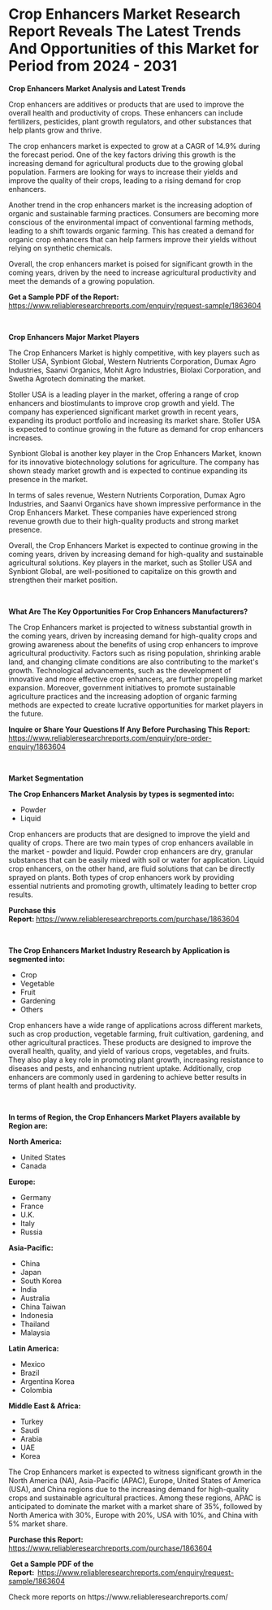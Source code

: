 <p><h1>Crop Enhancers Market Research Report Reveals The Latest Trends And Opportunities of this Market for Period from 2024 - 2031</h1></p><p><strong>Crop Enhancers Market Analysis and Latest Trends</strong></p>
<p><p>Crop enhancers are additives or products that are used to improve the overall health and productivity of crops. These enhancers can include fertilizers, pesticides, plant growth regulators, and other substances that help plants grow and thrive.</p><p>The crop enhancers market is expected to grow at a CAGR of 14.9% during the forecast period. One of the key factors driving this growth is the increasing demand for agricultural products due to the growing global population. Farmers are looking for ways to increase their yields and improve the quality of their crops, leading to a rising demand for crop enhancers.</p><p>Another trend in the crop enhancers market is the increasing adoption of organic and sustainable farming practices. Consumers are becoming more conscious of the environmental impact of conventional farming methods, leading to a shift towards organic farming. This has created a demand for organic crop enhancers that can help farmers improve their yields without relying on synthetic chemicals.</p><p>Overall, the crop enhancers market is poised for significant growth in the coming years, driven by the need to increase agricultural productivity and meet the demands of a growing population.</p></p>
<p><strong>Get a Sample PDF of the Report:&nbsp;</strong> <a href="https://www.reliableresearchreports.com/enquiry/request-sample/1863604">https://www.reliableresearchreports.com/enquiry/request-sample/1863604</a></p>
<p>&nbsp;</p>
<p><strong>Crop Enhancers Major Market Players</strong></p>
<p><p>The Crop Enhancers Market is highly competitive, with key players such as Stoller USA, Synbiont Global, Western Nutrients Corporation, Dumax Agro Industries, Saanvi Organics, Mohit Agro Industries, Biolaxi Corporation, and Swetha Agrotech dominating the market. </p><p>Stoller USA is a leading player in the market, offering a range of crop enhancers and biostimulants to improve crop growth and yield. The company has experienced significant market growth in recent years, expanding its product portfolio and increasing its market share. Stoller USA is expected to continue growing in the future as demand for crop enhancers increases.</p><p>Synbiont Global is another key player in the Crop Enhancers Market, known for its innovative biotechnology solutions for agriculture. The company has shown steady market growth and is expected to continue expanding its presence in the market. </p><p>In terms of sales revenue, Western Nutrients Corporation, Dumax Agro Industries, and Saanvi Organics have shown impressive performance in the Crop Enhancers Market. These companies have experienced strong revenue growth due to their high-quality products and strong market presence.</p><p>Overall, the Crop Enhancers Market is expected to continue growing in the coming years, driven by increasing demand for high-quality and sustainable agricultural solutions. Key players in the market, such as Stoller USA and Synbiont Global, are well-positioned to capitalize on this growth and strengthen their market position.</p></p>
<p>&nbsp;</p>
<p><strong>What Are The Key Opportunities For Crop Enhancers Manufacturers?</strong></p>
<p><p>The Crop Enhancers market is projected to witness substantial growth in the coming years, driven by increasing demand for high-quality crops and growing awareness about the benefits of using crop enhancers to improve agricultural productivity. Factors such as rising population, shrinking arable land, and changing climate conditions are also contributing to the market's growth. Technological advancements, such as the development of innovative and more effective crop enhancers, are further propelling market expansion. Moreover, government initiatives to promote sustainable agriculture practices and the increasing adoption of organic farming methods are expected to create lucrative opportunities for market players in the future.</p></p>
<p><strong>Inquire or Share Your Questions If Any Before Purchasing This Report:</strong> <a href="https://www.reliableresearchreports.com/enquiry/pre-order-enquiry/1863604">https://www.reliableresearchreports.com/enquiry/pre-order-enquiry/1863604</a></p>
<p>&nbsp;</p>
<p><strong>Market Segmentation</strong></p>
<p><strong>The Crop Enhancers Market Analysis by types is segmented into:</strong></p>
<p><ul><li>Powder</li><li>Liquid</li></ul></p>
<p><p>Crop enhancers are products that are designed to improve the yield and quality of crops. There are two main types of crop enhancers available in the market - powder and liquid. Powder crop enhancers are dry, granular substances that can be easily mixed with soil or water for application. Liquid crop enhancers, on the other hand, are fluid solutions that can be directly sprayed on plants. Both types of crop enhancers work by providing essential nutrients and promoting growth, ultimately leading to better crop results.</p></p>
<p><strong>Purchase this Report:&nbsp;</strong><a href="https://www.reliableresearchreports.com/purchase/1863604">https://www.reliableresearchreports.com/purchase/1863604</a></p>
<p>&nbsp;</p>
<p><strong>The Crop Enhancers Market Industry Research by Application is segmented into:</strong></p>
<p><ul><li>Crop</li><li>Vegetable</li><li>Fruit</li><li>Gardening</li><li>Others</li></ul></p>
<p><p>Crop enhancers have a wide range of applications across different markets, such as crop production, vegetable farming, fruit cultivation, gardening, and other agricultural practices. These products are designed to improve the overall health, quality, and yield of various crops, vegetables, and fruits. They also play a key role in promoting plant growth, increasing resistance to diseases and pests, and enhancing nutrient uptake. Additionally, crop enhancers are commonly used in gardening to achieve better results in terms of plant health and productivity.</p></p>
<p>&nbsp;</p>
<p><strong>In terms of Region, the Crop Enhancers Market Players available by Region are:</strong></p>
<p>
    <p> <strong> North America: </strong>
        <ul>
            <li>United States</li>
            <li>Canada</li>
        </ul>
        </p> 
    <p> <strong> Europe: </strong>
        <ul>
            <li>Germany</li>
            <li>France</li>
            <li>U.K.</li>
            <li>Italy</li>
            <li>Russia</li>
        </ul>
        </p> 
    <p> <strong> Asia-Pacific: </strong>
        <ul>
            <li>China</li>
            <li>Japan</li>
            <li>South Korea</li>
            <li>India</li>
            <li>Australia</li>
            <li>China Taiwan</li>
            <li>Indonesia</li>
            <li>Thailand</li>
            <li>Malaysia</li>
        </ul>
        </p> 
    <p> <strong> Latin America: </strong>
        <ul>
            <li>Mexico</li>
            <li>Brazil</li>
            <li>Argentina Korea</li>
            <li>Colombia</li>
        </ul>
        </p> 
    <p> <strong> Middle East & Africa: </strong>
        <ul>
            <li>Turkey</li>
            <li>Saudi</li>
            <li>Arabia</li>
            <li>UAE</li>
            <li>Korea</li>
        </ul>
    </p>
    </p>
<p><p>The Crop Enhancers market is expected to witness significant growth in the North America (NA), Asia-Pacific (APAC), Europe, United States of America (USA), and China regions due to the increasing demand for high-quality crops and sustainable agricultural practices. Among these regions, APAC is anticipated to dominate the market with a market share of 35%, followed by North America with 30%, Europe with 20%, USA with 10%, and China with 5% market share.</p></p>
<p><strong>Purchase this Report: </strong><a href="https://www.reliableresearchreports.com/purchase/1863604">https://www.reliableresearchreports.com/purchase/1863604</a></p>
<p>&nbsp;<strong>Get a Sample PDF of the Report:&nbsp;&nbsp;</strong><a href="https://www.reliableresearchreports.com/enquiry/request-sample/1863604">https://www.reliableresearchreports.com/enquiry/request-sample/1863604</a></p>
<p><strong></strong></p>
<p>Check more reports on https://www.reliableresearchreports.com/</p>